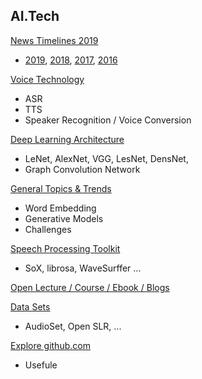 ## AI.Tech 
[News Timelines 2019](NewsTimeline2019.md)  
* [2019](NewsTimeline2019.md), [2018](NewsTimeline2018.md), [2017](NewsTimeline2017.md), [2016](NewsTimeline2016.md)

[Voice Technology](VoiceTechTopics.md)
* ASR
* TTS
* Speaker Recognition / Voice Conversion  
  
[Deep Learning Architecture](DLArchitectures.md)
* LeNet, AlexNet, VGG, LesNet, DensNet, 
* Graph Convolution Network 

[General Topics & Trends](TrendsTopics.md)
* Word Embedding 
* Generative Models
* Challenges 

[Speech Processing Toolkit](SpeechProcToolkit.md)
* SoX, librosa, WaveSurffer ... 
  
[Open Lecture / Course / Ebook / Blogs](OpenCourseBook.md)

[Data Sets](Datasets.md)
* AudioSet, Open SLR, ... 

[Explore github.com](git_collection.md)
* Usefule 
